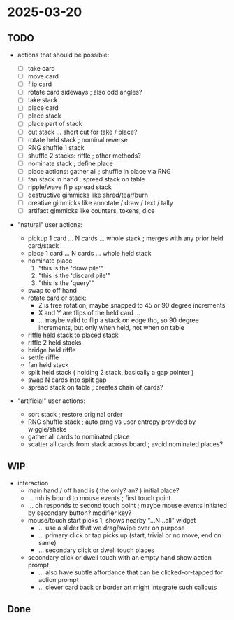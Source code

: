# 2025-03-20

## TODO

- actions that should be possible:
  - [ ] take card
  - [ ] move card
  - [ ] flip card
  - [ ] rotate card sideways ; also odd angles?
  - [ ] take stack
  - [ ] place card
  - [ ] place stack
  - [ ] place part of stack
  - [ ] cut stack ... short cut for take / place?
  - [ ] rotate held stack ; nominal reverse
  - [ ] RNG shuffle 1 stack
  - [ ] shuffle 2 stacks: riffle ; other methods?
  - [ ] nominate stack ; define place
  - [ ] place actions: gather all ; shuffle in place via RNG
  - [ ] fan stack in hand ; spread stack on table
  - [ ] ripple/wave flip spread stack
  - [ ] destructive gimmicks like shred/tear/burn
  - [ ] creative gimmicks like annotate / draw / text / tally
  - [ ] artifact gimmicks like counters, tokens, dice

- "natural" user actions:
  - pickup 1 card ... N cards ... whole stack ; merges with any prior held card/stack
  - place 1 card ... N cards ... whole held stack
  - nominate place
    1. "this is the 'draw pile'"
    2. "this is the 'discard pile'"
    3. "this is the 'query'"
  - swap to off hand
  - rotate card or stack:
    - Z is free rotation, maybe snapped to 45 or 90 degree increments
    - X and Y are flips of the held card ...
    - ... maybe valid to flip a stack on edge tho, so 90 degree increments, but only when held, not when on table
  - riffle held stack to placed stack
  - riffle 2 held stacks
  - bridge held riffle
  - settle riffle
  - fan held stack
  - split held stack ( holding 2 stack, basically a gap pointer )
  - swap N cards into split gap
  - spread stack on table ; creates chain of cards?

- "artificial" user actions:
  - sort stack ; restore original order
  - RNG shuffle stack ; auto prng vs user entropy provided by wiggle/shake
  - gather all cards to nominated place
  - scatter all cards from stack across board ; avoid nominated places?

## WIP

- interaction
  - main hand / off hand is ( the only? an? ) initial place?
  - ... mh is bound to mouse events ; first touch point
  - ... oh responds to second touch point ; maybe mouse events initiated by secondary button? modifier key?
  - mouse/touch start picks 1, shows nearby "...N...all" widget
    - ... use a slider that we drag/swipe over on purpose
    - ... primary click or tap picks up (start, trivial or no move, end on same)
    - ... secondary click or dwell touch places
  - secondary click or dwell touch with an empty hand show action prompt
    - ... also have subtle affordance that can be clicked-or-tapped for action prompt
    - ... clever card back or border art might integrate such callouts

## Done
